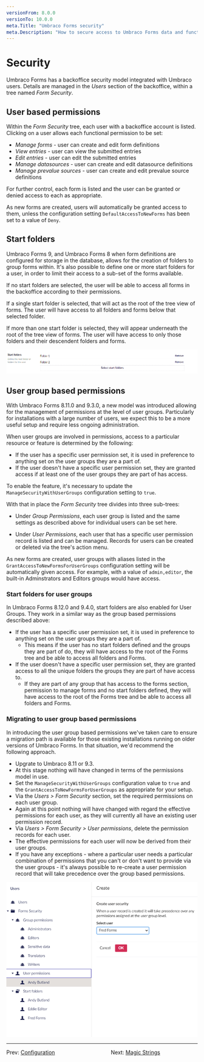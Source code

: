 ```yaml
---
versionFrom: 8.0.0
versionTo: 10.0.0
meta.Title: "Umbraco Forms security"
meta.Description: "How to secure access to Umbraco Forms data and functionality."
---
```


# Security

Umbraco Forms has a backoffice security model integrated with Umbraco users.  Details are managed in the _Users_ section of the backoffice, within a tree named _Form Security_.

## User based permissions

Within the _Form Security_ tree, each user with a backoffice account is listed.  Clicking on a user allows each functional permission to be set:

- *Manage forms* - user can create and edit form definitions
- *View entries* - user can view the submitted entries
- *Edit entries* - user can edit the submitted entries
- *Manage datasources* - user can create and edit datasource definitions
- *Manage prevalue sources* - user can create and edit prevalue source definitions

For further control, each form is listed and the user can be granted or denied access to each as appropriate.

As new forms are created, users will automatically be granted access to them, unless the configuration setting `DefaultAccessToNewForms` has been set to a value of `Deny`.

## Start folders

Umbraco Forms 9, and Umbraco Forms 8 when form definitions are configured for storage in the database, allows for the creation of folders to group forms within.  It's also possible to define one or more start folders for a user, in order to limit their access to a sub-set of the forms available.

If no start folders are selected, the user will be able to access all forms in the backoffice according to their permissions.

If a single start folder is selected, that will act as the root of the tree view of forms.  The user will have access to all folders and forms below that selected folder.

If more than one start folder is selected, they will appear underneath the root of the tree view of forms.  The user will have access to only those folders and their descendent folders and forms.

![Start folders](images/user-start-folders.png)

## User group based permissions

With Umbraco Forms 8.11.0 and 9.3.0, a new model was introduced allowing for the management of permissions at the level of user groups.  Particularly for installations with a large number of users, we expect this to be a more useful setup and require less ongoing administration.

When user groups are involved in permissions, access to a particular resource or feature is determined by the following:

- If the user has a specific user permission set, it is used in preference to anything set on the user groups they are a part of.
- If the user doesn't have a specific user permission set, they are granted access if at least one of the user groups they are part of has access.

To enable the feature, it's necessary to update the `ManageSecurityWithUserGroups` configuration setting to `true`.

With that in place the _Form Security_ tree divides into three sub-trees:

- Under _Group Permissions_, each user group is listed and the same settings as described above for individual users can be set here.

- Under _User Permissions_, each user that has a specific user permission record is listed and can be managed.  Records for users can be created or deleted via the tree's action menu.

As new forms are created, user groups with aliases listed in the `GrantAccessToNewFormsForUserGroups` configuration setting will be automatically given access.  For example, with a value of `admin,editor`, the built-in Adminstrators and Editors groups would have access.

### Start folders for user groups

In Umbraco Forms 8.12.0 and 9.4.0, start folders are also enabled for User Groups. They work in a similar way as the group based permissions described above:

- If the user has a specific user permission set, it is used in preference to anything set on the user groups they are a part of.
    - This means if the user has no start folders defined and the groups they are part of do, they will have access to the root of the Forms tree and be able to access all folders and Forms.
 - If the user doesn't have a specific user permission set, they are granted access to all the unique folders the groups they are part of have access to.
    - If they are part of any group that has access to the forms section, permission to manage forms and no start folders defined, they will have access to the root of the Forms tree and be able to access all folders and Forms.

### Migrating to user group based permissions

In introducing the user group based permissions we've taken care to ensure a migration path is available for those existing installations running on older versions of Umbraco Forms.  In that situation, we'd recommend the following approach.

- Upgrate to Umbraco 8.11 or 9.3.
- At this stage nothing will have changed in terms of the permissions model in use.
- Set the `ManageSecurityWithUserGroups` configuration value to `true` and the `GrantAccessToNewFormsForUserGroups` as appropriate for your setup.
- Via the _Users > Form Security_ section, set the required permissions on each user group.
- Again at this point nothing will have changed with regard the effective permissions for each user, as they will currently all have an existing user permission record.
- Via _Users > Form Security > User permissions_, delete the permission records for each user.
- The effective permissions for each user will now be derived from their user groups.
- If you have any exceptions - where a particular user needs a particular combination of permissions that you can't or don't want to provide via the user groups - it's always possible to re-create a user permission record that will take precedence over the group based permissions.

![User group permissions](images/user-group-permissions.png)

---

Prev: [Configuration](../Configuration/index.md) &emsp; &emsp; &emsp; &emsp; &emsp; &emsp; &emsp; &emsp; Next: [Magic Strings](../Magic-Strings/index.md)
